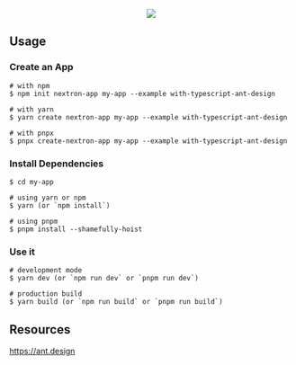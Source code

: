 <p align="center"><img src="https://i.imgur.com/NrkTPe9.png"></p>

## Usage

### Create an App

```
# with npm
$ npm init nextron-app my-app --example with-typescript-ant-design

# with yarn
$ yarn create nextron-app my-app --example with-typescript-ant-design

# with pnpx
$ pnpx create-nextron-app my-app --example with-typescript-ant-design
```

### Install Dependencies

```
$ cd my-app

# using yarn or npm
$ yarn (or `npm install`)

# using pnpm
$ pnpm install --shamefully-hoist
```

### Use it

```
# development mode
$ yarn dev (or `npm run dev` or `pnpm run dev`)

# production build
$ yarn build (or `npm run build` or `pnpm run build`)
```

## Resources

<https://ant.design>
